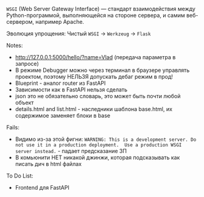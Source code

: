`WSGI` (Web Server Gateway Interface) — стандарт взаимодействия между Python-программой, 
выполняющейся на стороне сервера, и самим веб-сервером, например Apache.

Эволюция упрощения:
Чистый `WSGI` -> `Werkzeug` -> `Flask`

Notes:
- http://127.0.0.1:5000/hello/?name=Vlad (передача параметра в запросе)
- В режиме Debugger можно через терминал в браузере управлять проектом,
поэтому НЕЛЬЗЯ допускать дебаг режим в прод!
- Blueprint - аналог router из FastAPI
- Зависимости как в FastAPI нельзя сделать
- json это не обязательно словарь, это может быть почти любой объект
- details.html and list.html - наследники шаблона base.html,
их содержимое заменяет блоки в base

Fails:
- Видимо из-за этой фигни: `WARNING: This is a development server. Do not use it in a production deployment. 
Use a production WSGI server instead.` - падает предсказание ЗП
- В комьюнити НЕТ никакой джинжи, которая подсказывать как писать дич в html файлах

To Do List:
- Frontend для FastAPI